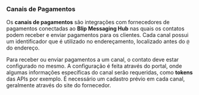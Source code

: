 ### Canais de Pagamentos

Os **canais de pagamentos** são integrações com fornecedores de pagamentos conectadas ao **Blip Messaging Hub** nas quais os contatos podem receber e enviar pagamentos para os clientes. Cada canal possui um identificador que é utilizado no endereçamento, localizado antes do `@` do endereço.

Para receber ou enviar pagamentos a um canal, o contato deve estar configurado no mesmo. A configuração é feita através do portal, onde algumas informações específicas do canal serão requeridas, como **tokens** das APIs por exemplo. É necessário um cadastro prévio em cada canal, geralmente através do site do fornecedor.
